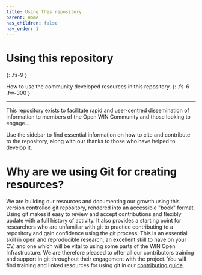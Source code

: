 ```yaml
---
title: Using this repository
parent: Home
has_children: false
nav_order: 1
---
```


# Using this repository
{: .fs-9 }

How to use the community developed resources in this repository.
{: .fs-6 .fw-300 }

---

This repository exists to facilitate rapid and user-centred dissemination of information to members of the Open WIN Community and those looking to engage...

Use the sidebar to find essential information on how to cite and contribute to the repository, along with our thanks to those who have helped to develop it.

# Why are we using Git for creating resources?

We are building our resources and documenting our growth using this version controlled git repository, rendered into an accessible "book" format. Using git makes it easy to review and accept contributions and flexibly update with a full history of activity. It also provides a starting point for researchers who are unfamiliar with git to practice contributing to a repository and gain confidence using the git process. This is an essential skill in open and reproducible research, an excellent skill to have on your CV, and one which will be vital to using some parts of the WIN Open Infrastructure. We are therefore pleased to offer all our contributors training and support in git throughout their engagement with the project. You will find training and linked resources for using git in our [contributing guide](CONTRIBUTING.md).
